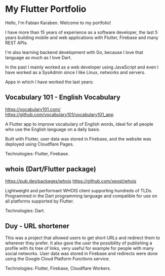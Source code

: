 # My Flutter Portfolio

Hello, I'm Fabian Karaben. Welcome to my portfolio! 

I have more than 15 years of experience as a software developer, the last 5 years building mobile and web applications with Flutter, Firebase and many REST APIs. 

I'm also learning backend development with Go, because I love that language as much as I love Dart. 

In the past I mainly worked as a web developer using JavaScript and even I have worked as a SysAdmin since I like Linux, networks and servers.

Apps in which I have worked the last years:

## Vocabulary 101 - English Vocabulary

https://vocabulary101.com/
https://github.com/vocabulary101/vocabulary101_app

A Flutter app to improve vocabulary of English words, ideal for all people who use the English language on a daily basis.

Built with Flutter, user data was stored in Firebase, and the website was deployed using Cloudflare Pages.

Technologies: Flutter, Firebase.

## whois (Dart/Flutter package)

https://pub.dev/packages/whois
https://github.com/xeost/whois

Lightweight and performant WHOIS client supporting hundreds of TLDs.
Programmed in the Dart programming language and compatible for use on all platforms supported by Flutter.

Technologies: Dart.

## Duy - URL shortener

This was a project that allowed users to get short URLs and redirect them to wherever they prefer. It also gave the user the possibility of publishing a profile with its tree of links, very useful for example for people with many social networks.
User data was stored in Firebase and redirects were done using the Google Cloud Platform Functions service.

Technologies: Flutter, Firebase, Cloudflare Workers.



